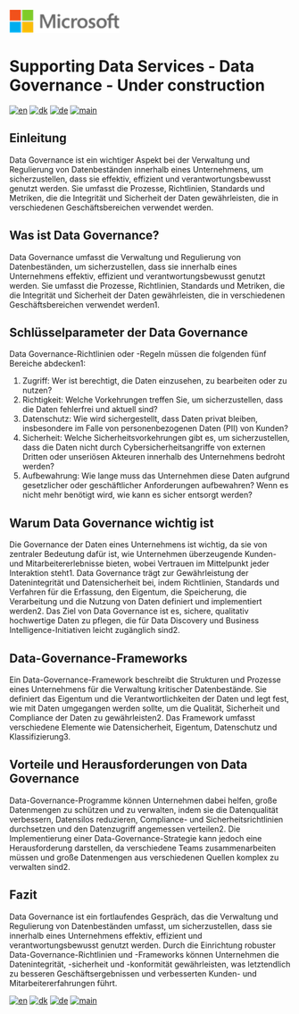 ![microsoft](../../images/microsoft.png)

# Supporting Data Services - Data Governance - Under construction

[![en](https://img.shields.io/badge/lang-en-red.svg)](DataGovernance.md)
[![dk](https://img.shields.io/badge/lang-dk-green.svg)](DataGovernance-da.md)
[![de](https://img.shields.io/badge/lang-de-yellow.svg)](DataGovernance-de.md)
[![main](https://img.shields.io/badge/main-document-blue.svg)](../../README.md)

## Einleitung

Data Governance ist ein wichtiger Aspekt bei der Verwaltung und Regulierung von Datenbeständen innerhalb eines Unternehmens, um sicherzustellen, dass sie effektiv, effizient und verantwortungsbewusst genutzt werden. Sie umfasst die Prozesse, Richtlinien, Standards und Metriken, die die Integrität und Sicherheit der Daten gewährleisten, die in verschiedenen Geschäftsbereichen verwendet werden.

## Was ist Data Governance?

Data Governance umfasst die Verwaltung und Regulierung von Datenbeständen, um sicherzustellen, dass sie innerhalb eines Unternehmens effektiv, effizient und verantwortungsbewusst genutzt werden. Sie umfasst die Prozesse, Richtlinien, Standards und Metriken, die die Integrität und Sicherheit der Daten gewährleisten, die in verschiedenen Geschäftsbereichen verwendet werden1.

## Schlüsselparameter der Data Governance

Data Governance-Richtlinien oder -Regeln müssen die folgenden fünf Bereiche abdecken1:

1) Zugriff: Wer ist berechtigt, die Daten einzusehen, zu bearbeiten oder zu nutzen?
2) Richtigkeit: Welche Vorkehrungen treffen Sie, um sicherzustellen, dass die Daten fehlerfrei und aktuell sind?
3) Datenschutz: Wie wird sichergestellt, dass Daten privat bleiben, insbesondere im Falle von personenbezogenen Daten (PII) von Kunden?
4) Sicherheit: Welche Sicherheitsvorkehrungen gibt es, um sicherzustellen, dass die Daten nicht durch Cybersicherheitsangriffe von externen Dritten oder unseriösen Akteuren innerhalb des Unternehmens bedroht werden?
5) Aufbewahrung: Wie lange muss das Unternehmen diese Daten aufgrund gesetzlicher oder geschäftlicher Anforderungen aufbewahren? Wenn es nicht mehr benötigt wird, wie kann es sicher entsorgt werden?

## Warum Data Governance wichtig ist

Die Governance der Daten eines Unternehmens ist wichtig, da sie von zentraler Bedeutung dafür ist, wie Unternehmen überzeugende Kunden- und Mitarbeitererlebnisse bieten, wobei Vertrauen im Mittelpunkt jeder Interaktion steht1. Data Governance trägt zur Gewährleistung der Datenintegrität und Datensicherheit bei, indem Richtlinien, Standards und Verfahren für die Erfassung, den Eigentum, die Speicherung, die Verarbeitung und die Nutzung von Daten definiert und implementiert werden2. Das Ziel von Data Governance ist es, sichere, qualitativ hochwertige Daten zu pflegen, die für Data Discovery und Business Intelligence-Initiativen leicht zugänglich sind2.

## Data-Governance-Frameworks

Ein Data-Governance-Framework beschreibt die Strukturen und Prozesse eines Unternehmens für die Verwaltung kritischer Datenbestände. Sie definiert das Eigentum und die Verantwortlichkeiten der Daten und legt fest, wie mit Daten umgegangen werden sollte, um die Qualität, Sicherheit und Compliance der Daten zu gewährleisten2. Das Framework umfasst verschiedene Elemente wie Datensicherheit, Eigentum, Datenschutz und Klassifizierung3.

## Vorteile und Herausforderungen von Data Governance

Data-Governance-Programme können Unternehmen dabei helfen, große Datenmengen zu schützen und zu verwalten, indem sie die Datenqualität verbessern, Datensilos reduzieren, Compliance- und Sicherheitsrichtlinien durchsetzen und den Datenzugriff angemessen verteilen2. Die Implementierung einer Data-Governance-Strategie kann jedoch eine Herausforderung darstellen, da verschiedene Teams zusammenarbeiten müssen und große Datenmengen aus verschiedenen Quellen komplex zu verwalten sind2.

## Fazit

Data Governance ist ein fortlaufendes Gespräch, das die Verwaltung und Regulierung von Datenbeständen umfasst, um sicherzustellen, dass sie innerhalb eines Unternehmens effektiv, effizient und verantwortungsbewusst genutzt werden. Durch die Einrichtung robuster Data-Governance-Richtlinien und -Frameworks können Unternehmen die Datenintegrität, -sicherheit und -konformität gewährleisten, was letztendlich zu besseren Geschäftsergebnissen und verbesserten Kunden- und Mitarbeitererfahrungen führt.


[![en](https://img.shields.io/badge/lang-en-red.svg)](DataGovernance.md)
[![dk](https://img.shields.io/badge/lang-dk-green.svg)](DataGovernance-da.md)
[![de](https://img.shields.io/badge/lang-de-yellow.svg)](DataGovernance-de.md)
[![main](https://img.shields.io/badge/main-document-blue.svg)](../../README.md)

